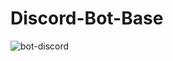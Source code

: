 # Discord-Bot-Base

![bot-discord](https://user-images.githubusercontent.com/14003326/216511992-b71cbc4b-9351-4eb6-9b70-9015d8f31303.png)
